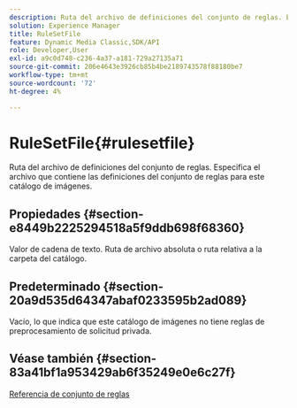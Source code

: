 ```yaml
---
description: Ruta del archivo de definiciones del conjunto de reglas. Especifica el archivo que contiene las definiciones del conjunto de reglas para este catálogo de imágenes.
solution: Experience Manager
title: RuleSetFile
feature: Dynamic Media Classic,SDK/API
role: Developer,User
exl-id: a9c0d748-c236-4a37-a181-729a27135a71
source-git-commit: 206e4643e3926cb85b4be2189743578f88180be7
workflow-type: tm+mt
source-wordcount: '72'
ht-degree: 4%

---
```


# RuleSetFile{#rulesetfile}

Ruta del archivo de definiciones del conjunto de reglas. Especifica el archivo que contiene las definiciones del conjunto de reglas para este catálogo de imágenes.

## Propiedades {#section-e8449b2225294518a5f9ddb698f68360}

Valor de cadena de texto. Ruta de archivo absoluta o ruta relativa a la carpeta del catálogo.

## Predeterminado {#section-20a9d535d64347abaf0233595b2ad089}

Vacío, lo que indica que este catálogo de imágenes no tiene reglas de preprocesamiento de solicitud privada.

## Véase también {#section-83a41bf1a953429ab6f35249e0e6c27f}

[Referencia de conjunto de reglas](../../../../../is-api/image-catalog/image-serving-api-ref/c-image-catalog-reference/c-rule-set-reference/c-rule-set-reference.md#concept-3e5058cf3507470b82cac638df23ea8e)
